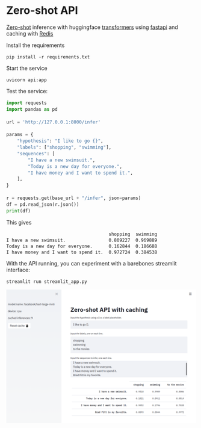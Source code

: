 # Zero-shot API
[Zero-shot](https://joeddav.github.io/blog/2020/05/29/ZSL.html) inference with huggingface [transformers](https://huggingface.co/) using [fastapi](https://fastapi.tiangolo.com/) and caching with [Redis](https://github.com/andymccurdy/redis-py)

Install the requirements

    pip install -r requirements.txt

Start the service

    uvicorn api:app


Test the service:

```python
import requests
import pandas as pd

url = 'http://127.0.0.1:8000/infer'

params = {
    "hypothesis": "I like to go {}",
    "labels": ["shopping", "swimming"],
    "sequences": [
        "I have a new swimsuit.",
        "Today is a new day for everyone.",
        "I have money and I want to spend it.",
    ],
}

r = requests.get(base_url + "/infer", json=params)
df = pd.read_json(r.json())
print(df)
```

This gives

```
                                      shopping  swimming
I have a new swimsuit.                0.809227  0.969889
Today is a new day for everyone.      0.162844  0.186688
I have money and I want to spend it.  0.972724  0.384538
```

With the API running, you can experiment with a barebones streamlit interface:

    streamlit run streamlit_app.py

![](docs/streamlit_example.png)